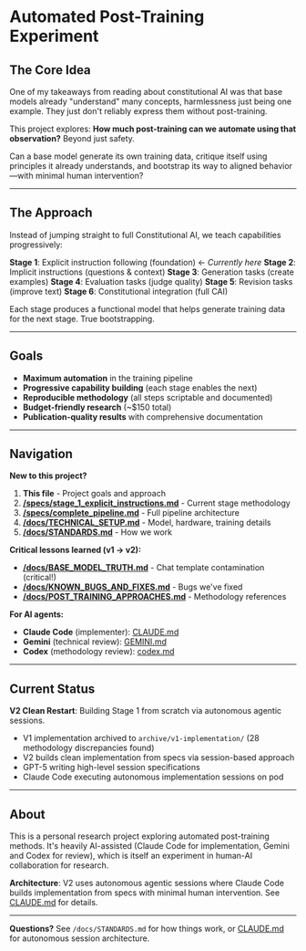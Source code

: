 # Automated Post-Training Experiment

## The Core Idea

One of my takeaways from reading about constitutional AI was that base models already "understand" many concepts, harmlessness just being one example. They just don't reliably express them without post-training.

This project explores: **How much post-training can we automate using that observation?** Beyond just safety.

Can a base model generate its own training data, critique itself using principles it already understands, and bootstrap its way to aligned behavior—with minimal human intervention?

---

## The Approach

Instead of jumping straight to full Constitutional AI, we teach capabilities progressively:

**Stage 1**: Explicit instruction following (foundation) ← *Currently here*
**Stage 2**: Implicit instructions (questions & context)
**Stage 3**: Generation tasks (create examples)
**Stage 4**: Evaluation tasks (judge quality)
**Stage 5**: Revision tasks (improve text)
**Stage 6**: Constitutional integration (full CAI)

Each stage produces a functional model that helps generate training data for the next stage. True bootstrapping.

---

## Goals

- **Maximum automation** in the training pipeline
- **Progressive capability building** (each stage enables the next)
- **Reproducible methodology** (all steps scriptable and documented)
- **Budget-friendly research** (~$150 total)
- **Publication-quality results** with comprehensive documentation


---

## Navigation

**New to this project?**

1. **This file** - Project goals and approach
2. **[/specs/stage_1_explicit_instructions.md](/specs/stage_1_explicit_instructions.md)** - Current stage methodology
3. **[/specs/complete_pipeline.md](/specs/complete_pipeline.md)** - Full pipeline architecture
4. **[/docs/TECHNICAL_SETUP.md](/docs/TECHNICAL_SETUP.md)** - Model, hardware, training details
5. **[/docs/STANDARDS.md](/docs/STANDARDS.md)** - How we work

**Critical lessons learned (v1 → v2):**

- **[/docs/BASE_MODEL_TRUTH.md](/docs/BASE_MODEL_TRUTH.md)** - Chat template contamination (critical!)
- **[/docs/KNOWN_BUGS_AND_FIXES.md](/docs/KNOWN_BUGS_AND_FIXES.md)** - Bugs we've fixed
- **[/docs/POST_TRAINING_APPROACHES.md](/docs/POST_TRAINING_APPROACHES.md)** - Methodology references

**For AI agents:**

- **Claude Code** (implementer): [CLAUDE.md](CLAUDE.md)
- **Gemini** (technical review): [GEMINI.md](GEMINI.md)
- **Codex** (methodology review): [codex.md](codex.md)

---

## Current Status

**V2 Clean Restart**: Building Stage 1 from scratch via autonomous agentic sessions.

- V1 implementation archived to `archive/v1-implementation/` (28 methodology discrepancies found)
- V2 builds clean implementation from specs via session-based approach
- GPT-5 writing high-level session specifications
- Claude Code executing autonomous implementation sessions on pod

---

## About

This is a personal research project exploring automated post-training methods. It's heavily AI-assisted (Claude Code for implementation, Gemini and Codex for review), which is itself an experiment in human-AI collaboration for research.

**Architecture**: V2 uses autonomous agentic sessions where Claude Code builds implementation from specs with minimal human intervention. See [CLAUDE.md](CLAUDE.md) for details.

---

**Questions?** See `/docs/STANDARDS.md` for how things work, or [CLAUDE.md](CLAUDE.md) for autonomous session architecture.

